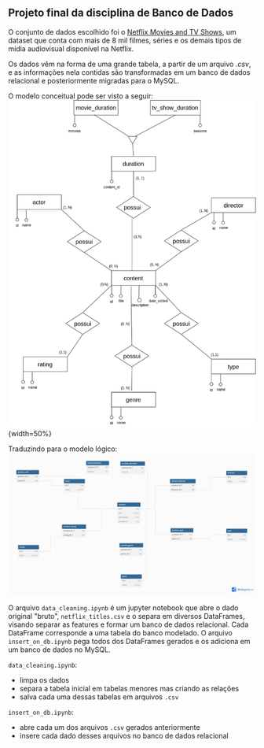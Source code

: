 ## Projeto final da disciplina de Banco de Dados

O conjunto de dados escolhido foi o [Netflix Movies and TV Shows](https://www.kaggle.com/datasets/shivamb/netflix-shows), um dataset que conta com mais de 8 mil filmes, séries e os demais tipos de mídia audiovisual disponível na Netflix.

Os dados vêm na forma de uma grande tabela, a partir de um arquivo *.csv*, e as informações nela contidas são transformadas em um banco de dados relacional e posteriormente migradas para o MySQL.

O modelo conceitual pode ser visto a seguir:
![alt text](img/modelo_conceitual.png){width=50%}

 Traduzindo para o modelo lógico:
 ![alt text](img/modelo_logico.png)

O arquivo `data_cleaning.ipynb` é um jupyter notebook que abre o dado original "bruto", `netflix_titles.csv` e o separa em diversos DataFrames, visando separar as features e formar um banco de dados relacional. Cada DataFrame corresponde a uma tabela do banco modelado.
O arquivo `insert_on_db.ipynb` pega todos dos DataFrames gerados e os adiciona em um banco de dados no MySQL.

`data_cleaning.ipynb`:
- limpa os dados
- separa a tabela inicial em tabelas menores mas criando as relações
- salva cada uma dessas tabelas em arquivos `.csv`

`insert_on_db.ipynb`:
- abre cada um dos arquivos `.csv` gerados anteriormente
- insere cada dado desses arquivos no banco de dados relacional